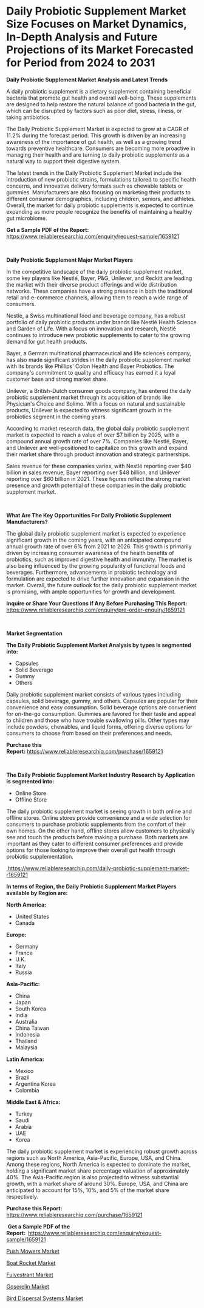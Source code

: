 <p><h1>Daily Probiotic Supplement Market Size Focuses on Market Dynamics, In-Depth Analysis and Future Projections of its Market Forecasted for Period from 2024 to 2031</h1></p><p><strong>Daily Probiotic Supplement Market Analysis and Latest Trends</strong></p>
<p><p>A daily probiotic supplement is a dietary supplement containing beneficial bacteria that promote gut health and overall well-being. These supplements are designed to help restore the natural balance of good bacteria in the gut, which can be disrupted by factors such as poor diet, stress, illness, or taking antibiotics.</p><p>The Daily Probiotic Supplement Market is expected to grow at a CAGR of 11.2% during the forecast period. This growth is driven by an increasing awareness of the importance of gut health, as well as a growing trend towards preventive healthcare. Consumers are becoming more proactive in managing their health and are turning to daily probiotic supplements as a natural way to support their digestive system.</p><p>The latest trends in the Daily Probiotic Supplement Market include the introduction of new probiotic strains, formulations tailored to specific health concerns, and innovative delivery formats such as chewable tablets or gummies. Manufacturers are also focusing on marketing their products to different consumer demographics, including children, seniors, and athletes. Overall, the market for daily probiotic supplements is expected to continue expanding as more people recognize the benefits of maintaining a healthy gut microbiome.</p></p>
<p><strong>Get a Sample PDF of the Report:&nbsp;</strong> <a href="https://www.reliableresearchiq.com/enquiry/request-sample/1659121">https://www.reliableresearchiq.com/enquiry/request-sample/1659121</a></p>
<p>&nbsp;</p>
<p><strong>Daily Probiotic Supplement Major Market Players</strong></p>
<p><p>In the competitive landscape of the daily probiotic supplement market, some key players like Nestlé, Bayer, P&G, Unilever, and Reckitt are leading the market with their diverse product offerings and wide distribution networks. These companies have a strong presence in both the traditional retail and e-commerce channels, allowing them to reach a wide range of consumers.</p><p>Nestlé, a Swiss multinational food and beverage company, has a robust portfolio of daily probiotic products under brands like Nestlé Health Science and Garden of Life. With a focus on innovation and research, Nestlé continues to introduce new probiotic supplements to cater to the growing demand for gut health products.</p><p>Bayer, a German multinational pharmaceutical and life sciences company, has also made significant strides in the daily probiotic supplement market with its brands like Phillips' Colon Health and Bayer Probiotics. The company's commitment to quality and efficacy has earned it a loyal customer base and strong market share.</p><p>Unilever, a British-Dutch consumer goods company, has entered the daily probiotic supplement market through its acquisition of brands like Physician's Choice and Solimo. With a focus on natural and sustainable products, Unilever is expected to witness significant growth in the probiotics segment in the coming years.</p><p>According to market research data, the global daily probiotic supplement market is expected to reach a value of over $7 billion by 2025, with a compound annual growth rate of over 7%. Companies like Nestlé, Bayer, and Unilever are well-positioned to capitalize on this growth and expand their market share through product innovation and strategic partnerships.</p><p>Sales revenue for these companies varies, with Nestlé reporting over $40 billion in sales revenue, Bayer reporting over $48 billion, and Unilever reporting over $60 billion in 2021. These figures reflect the strong market presence and growth potential of these companies in the daily probiotic supplement market.</p></p>
<p>&nbsp;</p>
<p><strong>What Are The Key Opportunities For Daily Probiotic Supplement Manufacturers?</strong></p>
<p><p>The global daily probiotic supplement market is expected to experience significant growth in the coming years, with an anticipated compound annual growth rate of over 6% from 2021 to 2026. This growth is primarily driven by increasing consumer awareness of the health benefits of probiotics, such as improved digestive health and immunity. The market is also being influenced by the growing popularity of functional foods and beverages. Furthermore, advancements in probiotic technology and formulation are expected to drive further innovation and expansion in the market. Overall, the future outlook for the daily probiotic supplement market is promising, with ample opportunities for growth and development.</p></p>
<p><strong>Inquire or Share Your Questions If Any Before Purchasing This Report:</strong> <a href="https://www.reliableresearchiq.com/enquiry/pre-order-enquiry/1659121">https://www.reliableresearchiq.com/enquiry/pre-order-enquiry/1659121</a></p>
<p>&nbsp;</p>
<p><strong>Market Segmentation</strong></p>
<p><strong>The Daily Probiotic Supplement Market Analysis by types is segmented into:</strong></p>
<p><ul><li>Capsules</li><li>Solid Beverage</li><li>Gummy</li><li>Others</li></ul></p>
<p><p>Daily probiotic supplement market consists of various types including capsules, solid beverage, gummy, and others. Capsules are popular for their convenience and easy consumption. Solid beverage options are convenient for on-the-go consumption. Gummies are favored for their taste and appeal to children and those who have trouble swallowing pills. Other types may include powders, chewables, and liquid forms, offering diverse options for consumers to choose from based on their preferences and needs.</p></p>
<p><strong>Purchase this Report:&nbsp;</strong><a href="https://www.reliableresearchiq.com/purchase/1659121">https://www.reliableresearchiq.com/purchase/1659121</a></p>
<p>&nbsp;</p>
<p><strong>The Daily Probiotic Supplement Market Industry Research by Application is segmented into:</strong></p>
<p><ul><li>Online Store</li><li>Offline Store</li></ul></p>
<p><p>The daily probiotic supplement market is seeing growth in both online and offline stores. Online stores provide convenience and a wide selection for consumers to purchase probiotic supplements from the comfort of their own homes. On the other hand, offline stores allow customers to physically see and touch the products before making a purchase. Both markets are important as they cater to different consumer preferences and provide options for those looking to improve their overall gut health through probiotic supplementation.</p></p>
<p><a href="https://www.reliableresearchiq.com/daily-probiotic-supplement-market-r1659121">&nbsp;https://www.reliableresearchiq.com/daily-probiotic-supplement-market-r1659121</a></p>
<p><strong>In terms of Region, the Daily Probiotic Supplement Market Players available by Region are:</strong></p>
<p>
    <p> <strong> North America: </strong>
        <ul>
            <li>United States</li>
            <li>Canada</li>
        </ul>
        </p> 
    <p> <strong> Europe: </strong>
        <ul>
            <li>Germany</li>
            <li>France</li>
            <li>U.K.</li>
            <li>Italy</li>
            <li>Russia</li>
        </ul>
        </p> 
    <p> <strong> Asia-Pacific: </strong>
        <ul>
            <li>China</li>
            <li>Japan</li>
            <li>South Korea</li>
            <li>India</li>
            <li>Australia</li>
            <li>China Taiwan</li>
            <li>Indonesia</li>
            <li>Thailand</li>
            <li>Malaysia</li>
        </ul>
        </p> 
    <p> <strong> Latin America: </strong>
        <ul>
            <li>Mexico</li>
            <li>Brazil</li>
            <li>Argentina Korea</li>
            <li>Colombia</li>
        </ul>
        </p> 
    <p> <strong> Middle East & Africa: </strong>
        <ul>
            <li>Turkey</li>
            <li>Saudi</li>
            <li>Arabia</li>
            <li>UAE</li>
            <li>Korea</li>
        </ul>
    </p>
    </p>
<p><p>The daily probiotic supplement market is experiencing robust growth across regions such as North America, Asia-Pacific, Europe, USA, and China. Among these regions, North America is expected to dominate the market, holding a significant market share percentage valuation of approximately 40%. The Asia-Pacific region is also projected to witness substantial growth, with a market share of around 30%. Europe, USA, and China are anticipated to account for 15%, 10%, and 5% of the market share respectively.</p></p>
<p><strong>Purchase this Report: </strong><a href="https://www.reliableresearchiq.com/purchase/1659121">https://www.reliableresearchiq.com/purchase/1659121</a></p>
<p>&nbsp;<strong>Get a Sample PDF of the Report:&nbsp;&nbsp;</strong><a href="https://www.reliableresearchiq.com/enquiry/request-sample/1659121">https://www.reliableresearchiq.com/enquiry/request-sample/1659121</a></p>
<p><strong></strong></p>
<p><p><a href="https://medium.com/@brayannolanii/push-mowers-market-global-market-share-and-ranking-overall-sales-and-demand-forecast-2024-2031-bf3dc10574b8">Push Mowers Market</a></p><p><a href="https://medium.com/@cpierre31945/global-boat-rocket-market-size-and-market-trends-analysis-by-regional-outlook-competitive-59970b369c0b">Boat Rocket Market</a></p><p><a href="https://github.com/Valeridd446677/Market-Research-Report-List-2/blob/main/fulvestrant-market.md">Fulvestrant Market</a></p><p><a href="https://github.com/IzaiahBartell/Market-Research-Report-List-2/blob/main/goserelin-market.md">Goserelin Market</a></p><p><a href="https://medium.com/@sura.dutkadut/bird-dispersal-systems-market-overview-global-market-trends-and-future-prospects-from-2024-to-2031-b8c4ee0d5e6f">Bird Dispersal Systems Market</a></p></p>
